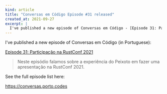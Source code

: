 ```yaml
---
kind: article
title: "Conversas em Código Episode #31 released"
created_at: 2021-09-27
excerpt: |
  I've published a new episode of Conversas em Código - [Episode 31: Participação na RustConf 2021](https://conversas.porto.codes/episodes/participacao-na-rustconf-2021)
---
```


I've published a new episode of Conversas em Código (in Portuguese):

[Episode 31: Participação na RustConf 2021](https://conversas.porto.codes/episodes/participacao-na-rustconf-2021)

> Neste episódio falamos sobre a experiência do Peixoto em fazer uma
> apresentação na RustConf 2021.

See the full episode list here:

<https://conversas.porto.codes>
